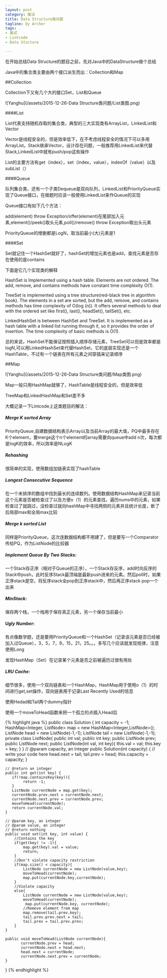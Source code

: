 ```yaml
---
layout: post
category: 面试
title: Data Structure类问题
tagline: by Archer
tags:
- 面试
- Lintcode
- Data Stucture

---
```


在开始总结Data Structure的题目之前，先对Java中的DataStructure做个总结

Java中的集合类主要由两个接口派生而出：Collection和Map

##Collection 

Collection下又有几个大的接口Set，List和Queue

![Yanghu](/assets/2015-12-26-Data Structure类问题/List类图.png)

####List

List代表支持随机存取的集合类，典型的三大实现类有ArrayList，LinkedList和Vector

Vector是线程安全的，但是效率低下，在不考虑线程安全的情况下可以多用ArrayList。Stack继承Vector，设计存在问题，一般推荐用LinkedList来代替Stack,LinkedList中就有push/pop这些操作

List的主要方法有get（index），set（index，value），indexOf（value）以及subList（）

####Queue

队列集合类，还有一个子类Dequeue是双向队列，LinkedList和PriorityQueue实现了Queue接口，在做题时应该一般使用LinkedList来作Queue的实现

Queue接口有如下几个方法：

add(element) throw Exception/offer(element)在尾部加入元素,element()/peek()取头元素,poll()/remove() throw Exception取出头元素

PriorityQueue的增删都是LogN，取当前最小(大)元素是1

####Set
 
Set就记住一个HashSet就好了，hashSet的增加元素也是add，查找元素是否存在使用的是contains


下面是它几个实现类的解释

HashSet is Implemented using a hash table. Elements are not ordered. The add, remove, and contains methods have constant time complexity O(1).

TreeSet is implemented using a tree structure(red-black tree in algorithm book). The elements in a set are sorted, but the add, remove, and contains methods has time complexity of O(log (n)). It offers several methods to deal with the ordered set like first(), last(), headSet(), tailSet(), etc.

LinkedHashSet is between HashSet and TreeSet. It is implemented as a hash table with a linked list running through it, so it provides the order of insertion. The time complexity of basic methods is O(1).

总的来说，HashSet不能保证按照插入顺序存储元素，TreeSet可以但是效率都是logN,可以用LinkedHashSet来代替HashSet，它的底层实现还是一个HashTable，不过有一个链表在所有元素之间穿插来记录顺序

##Map

![Yanghu](/assets/2015-12-26-Data Structure类问题/Map类图.png)

Map一般只用HashMap就够了，HashTable是线程安全的，但是效率低

TreeMap和LinkedHashMap和Set差不多

大概记录一下Lintcode上这类题目的解法：
##### Merge K sorted Array

PriorityQueue,自建数据结构表示Array以及当前Array的最大值，PQ中最多存在K个element，要merge这个n个element的array需要向queue中add n次，每次都是logK的效率，所以效率是NLogK

##### Rehashing

很简单的实现，使用数组加链表实现了hashTable

##### Longest Consecutive Sequence

在一个未排序的数组中找到最长的连续数列。使用数据结构HashMap来记录当前这个元素是否被检查过了以及方便o（1）的元素查找，遍历nums中的元素，如果检查过了就跳过，没检查过就向hashMap中寻找两侧的元素并且统计长度，断了后局部max和全局max比较

#####  Merge k sorted List

 同样是PriorityQueue，这次连数据结构都不用建了，但是要写一个Comparator传给PQ，作为ListNode的比较器

##### Implement Queue By Two Stacks: 

一个Stack存正序（相对于Queue的正序），一个Stack存反序，add时向反序的Stack中push，此时反序Stack最顶端是最新push进来的元素。然后poll时，如果正序stack是空，将反序stack全pop到正序stack中，然后再正序stack pop一个出来

##### MinStack:

保存两个栈，一个栈用于保存真正元素，另一个保存当前最小

##### Ugly Number:

有点像数学题，还是要用PriorityQueue和一个HashSet（记录该元素是否已经被加入过Queue），3，5，7，9，15，21，25。。。多写几个应该就发现规律，注意使用Long

发现HashMap（Set）在记录某个元素是否之前被遍历过很有用处

##### LRU Cache: 

细节很多，使用一个双向链表和一个HashMap，HashMap用于使用o（1）的时间进行get,set操作，双向链表用于记录Last Recently Used的信息

使用Hedad和Tail两个dummy指针

使用一个moveToHead函数来把一个孤立的点插入Head后


{% highlight java %}
public class Solution {
    int capacity = -1;
    HashMap<Integer, ListNode> map = new HashMap<Integer,ListNode>();
    ListNode head = new ListNode(-1,-1);
    ListNode tail = new ListNode(-1,-1);
    private class ListNode{
        public int val;
        public int key;
        public ListNode prev;
        public ListNode next;
        public ListNode(int val, int key){
            this.val = val;
            this.key = key;
        }
    }
    // @param capacity, an integer
    public Solution(int capacity) {
        // write your code here
         head.next = tail;
        tail.prev = head;
        this.capacity = capacity;
    }

    // @return an integer
    public int get(int key) {
       if(!map.containsKey(key)){
            return -1;
       }
       ListNode currentNode = map.get(key);
       currentNode.prev.next = currentNode.next;
       currentNode.next.prev = currentNode.prev;
       moveToHead(currentNode);
       return currentNode.val;
    }

    // @param key, an integer
    // @param value, an integer
    // @return nothing
    public void set(int key, int value) {
        //Contains the key
        if(get(key) != -1){
            map.get(key).val = value;
            return;
        }
        //Don't violate capacity restriction
        if(map.size() < capacity){
            ListNode currentNode = new ListNode(value,key);
            moveToHead(currentNode);
            map.put(currentNode.key,currentNode);
        }
        //Violate capacity
        else{
            ListNode currentNode = new ListNode(value,key);
            moveToHead(currentNode);
             map.put(currentNode.key, currentNode);
            //Remove element from map
            map.remove(tail.prev.key);
            tail.prev.prev.next = tail;
            tail.prev = tail.prev.prev;
        }
    }
    
    public void moveToHead(ListNode currentNode){
           currentNode.prev = head;
           currentNode.next = head.next;
           head.next = currentNode;
           currentNode.next.prev = currentNode;
    }
}
{% endhighlight %}
